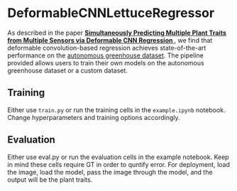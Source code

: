 # DeformableCNNLettuceRegressor

As described in the paper **[Simultaneously Predicting Multiple Plant Traits from Multiple Sensors via Deformable CNN Regression
](https://arxiv.org/pdf/2112.03205.pdf)**, we find that deformable convolution-based regression achieves state-of-the-art performance on the [autonomous greenhouse dataset](https://data.4tu.nl/articles/dataset/3rd_Autonomous_Greenhouse_Challenge_Online_Challenge_Lettuce_Images/15023088#!). The pipeline provided allows users to train their own models on the autonomous greenhouse dataset or a custom dataset.

## Training

Either use `train.py` or run the training cells in the `example.ipynb` notebook. Change hyperparameters and training options accordingly.

## Evaluation

Either use eval.py or run the evaluation cells in the example notebook. Keep in mind these cells require GT in order to quntify error. For deployment, load the image, load the model, pass the image through the model, and the output will be the plant traits.





